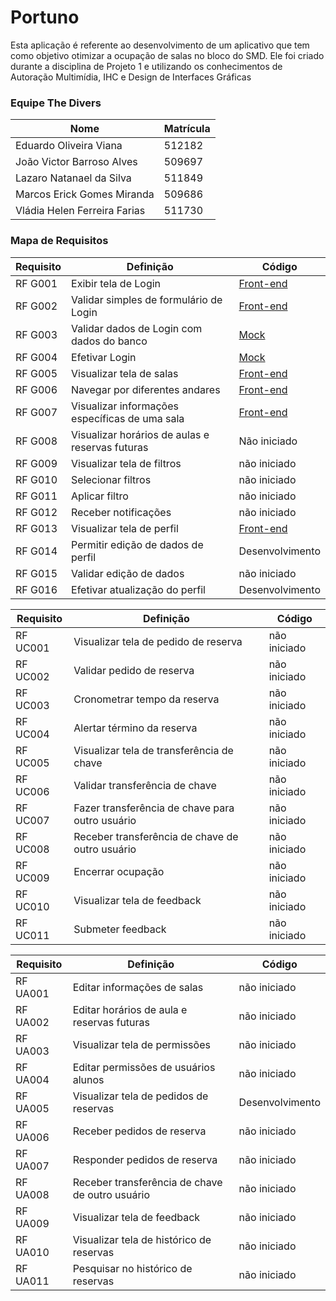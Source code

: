 # Portuno

Esta aplicação é referente ao desenvolvimento de um aplicativo que tem como objetivo otimizar a ocupação de salas no bloco do SMD. Ele foi criado durante a disciplina de Projeto 1 e utilizando os conhecimentos de Autoração Multimídia, IHC e Design de Interfaces Gráficas

### Equipe The Divers
| Nome  |  Matrícula  | 
| ------------------- | ------------------- |
| Eduardo Oliveira Viana | 512182 |
| João Victor Barroso Alves | 509697 |
| Lazaro Natanael da Silva | 511849 |
| Marcos Erick Gomes Miranda | 509686 |
| Vládia Helen Ferreira Farias | 511730 |

### Mapa de Requisitos

| Requisito  |  Definição  |  Código   |
| ------------------- | ------------------- |--------------------------------|
|  RF G001 |  Exibir tela de Login | [Front-end](https://github.com/The-Divers/portuno-app/blob/ae8a9b9ae0b8b69e3edd08a6e3221722dfa544a6/front/login.html#L14-L23)|
|  RF G002 |  Validar simples de formulário de Login | [Front-end](https://github.com/The-Divers/portuno-app/blob/ae8a9b9ae0b8b69e3edd08a6e3221722dfa544a6/front/login.html#L19-L20)|
|  RF G003 |  Validar dados de Login com dados do banco | [Mock](https://github.com/The-Divers/portuno-app/blob/ae8a9b9ae0b8b69e3edd08a6e3221722dfa544a6/front/MockUsers.js#L43-L65)|
|  RF G004 |  Efetivar Login | [Mock](https://github.com/The-Divers/portuno-app/blob/ae8a9b9ae0b8b69e3edd08a6e3221722dfa544a6/front/MockUsers.js#L43-L75) |
|  RF G005 |  Visualizar tela de salas | [Front-end](https://github.com/The-Divers/portuno-app/blob/ae8a9b9ae0b8b69e3edd08a6e3221722dfa544a6/front/home.html#L18-L68) |
|  RF G006 |  Navegar por diferentes andares | [Front-end](https://github.com/The-Divers/portuno-app/blob/ae8a9b9ae0b8b69e3edd08a6e3221722dfa544a6/front/home.html#L20-L25) |
|  RF G007 |  Visualizar informações específicas de uma sala | [Front-end](https://github.com/The-Divers/portuno-app/blob/ae8a9b9ae0b8b69e3edd08a6e3221722dfa544a6/front/sala.html#L42-L83) | 
|  RF G008 |  Visualizar horários de aulas e reservas futuras | Não iniciado | 
|  RF G009 |  Visualizar tela de filtros | não iniciado | 
|  RF G010 |  Selecionar filtros | não iniciado | 
|  RF G011 |  Aplicar filtro | não iniciado | 
|  RF G012 |  Receber notificações | não iniciado | 
|  RF G013 |  Visualizar tela de perfil | [Front-end](https://github.com/The-Divers/portuno-app/blob/ae8a9b9ae0b8b69e3edd08a6e3221722dfa544a6/front/perfil.html#L16-L28) | 
|  RF G014 |  Permitir edição de dados de perfil | Desenvolvimento | 
|  RF G015 |  Validar edição de dados | não iniciado | 
|  RF G016 |  Efetivar atualização do perfil | Desenvolvimento | 

| Requisito  |  Definição  |  Código   |
| ------------------- | ------------------- |--------------------------------|
|  RF UC001 | Visualizar tela de pedido de reserva | não iniciado |
|  RF UC002 | Validar pedido de reserva | não iniciado |
|  RF UC003 | Cronometrar tempo da reserva | não iniciado |
|  RF UC004 | Alertar término da reserva | não iniciado |
|  RF UC005 | Visualizar tela de transferência de chave | não iniciado |
|  RF UC006 | Validar transferência de chave | não iniciado |
|  RF UC007 | Fazer transferência de chave para outro usuário | não iniciado |
|  RF UC008 | Receber transferência de chave de outro usuário | não iniciado |
|  RF UC009 | Encerrar ocupação | não iniciado |
|  RF UC010 | Visualizar tela de feedback | não iniciado |
|  RF UC011 | Submeter feedback | não iniciado |

| Requisito  |  Definição  |  Código   |
| ------------------- | ------------------- |--------------------------------|
|  RF UA001 | Editar informações de salas  | não iniciado |
|  RF UA002 | Editar horários de aula e reservas futuras | não iniciado |
|  RF UA003 | Visualizar tela de permissões | não iniciado |
|  RF UA004 | Editar permissões de usuários alunos | não iniciado |
|  RF UA005 | Visualizar tela de pedidos de reservas | Desenvolvimento |
|  RF UA006 | Receber pedidos de reserva | não iniciado |
|  RF UA007 | Responder pedidos de reserva | não iniciado |
|  RF UA008 | Receber transferência de chave de outro usuário | não iniciado |
|  RF UA009 | Visualizar tela de feedback | não iniciado |
|  RF UA010 | Visualizar tela de histórico de reservas | não iniciado |
|  RF UA011 | Pesquisar no  histórico de reservas | não iniciado |

